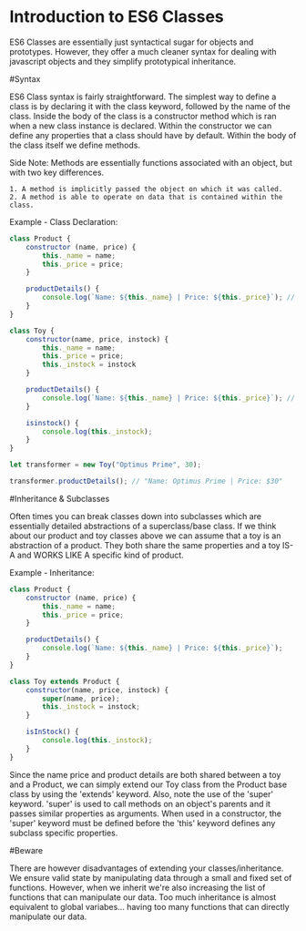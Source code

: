 # Introduction to ES6 Classes

ES6 Classes are essentially just syntactical sugar for objects and prototypes. However, they offer a much cleaner syntax for dealing with javascript objects and they simplify prototypical inheritance.

#Syntax

ES6 Class syntax is fairly straightforward. The simplest way to define a class is by declaring it with the class keyword, followed by the name of the class. Inside the body of the class is a constructor method which is ran when a new class instance is declared. Within the constructor we can define any properties that a class should have by default. Within the body of the class itself we define methods.

Side Note: Methods are essentially functions associated with an object, but with two key differences.

    1. A method is implicitly passed the object on which it was called.
    2. A method is able to operate on data that is contained within the class.

Example - Class Declaration:

```javascript
class Product {
    constructor (name, price) {
        this._name = name;
        this._price = price;
    }

    productDetails() {
        console.log(`Name: ${this._name} | Price: ${this._price}`); // Here we are making use of Template String notation (introduced in ES6 - allows us to use string substitution)
    }
}

class Toy {
    constructor(name, price, instock) {
        this._name = name;
        this._price = price;
        this._instock = instock
    }

    productDetails() {
        console.log(`Name: ${this._name} | Price: ${this._price}`); // Here we are making use of Template String notation (introduced in ES6 - allows us to use string substitution)
    }

    isinstock() {
        console.log(this._instock);
    }
}

let transformer = new Toy("Optimus Prime", 30);

transformer.productDetails(); // "Name: Optimus Prime | Price: $30"
```

#Inheritance & Subclasses

Often times you can break classes down into subclasses which are essentially detailed abstractions of a superclass/base class. If we think about our product and toy classes above we can assume that a toy is an abstraction of a product. They both share the same properties and a toy IS-A and WORKS LIKE A specific kind of product.

Example - Inheritance:

```javascript
class Product {
    constructor (name, price) {
        this._name = name;
        this._price = price;
    }

    productDetails() {
        console.log(`Name: ${this._name} | Price: ${this._price}`);
    }
}

class Toy extends Product {
    constructor(name, price, instock) {
        super(name, price);
        this._instock = instock;
    }

    isInStock() {
        console.log(this._instock);
    }
}
```

Since the name price and product details are both shared between a toy and a Product, we can simply extend our Toy class from the Product base class by using the 'extends' keyword. Also, note the use of the 'super' keyword. 'super' is used to call methods on an object's parents and it passes similar properties as arguments. When used in a constructor, the 'super' keyword must be defined before the 'this' keyword defines any subclass specific properties.

#Beware

There are however disadvantages of extending your classes/inheritance. We ensure valid state by manipulating data through a small and fixed set of functions.
However, when we inherit we're also increasing the list of functions that can manipulate our data. Too much inheritance is almost equivalent to global
variabes... having too many functions that can directly manipulate our data.
